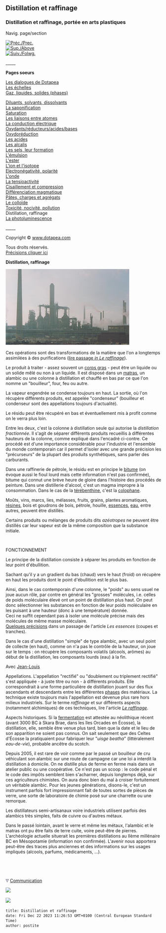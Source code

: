 ## Distillation et raffinage
### Distillation et raffinage, portée en arts plastiques
 Navig. page/section

[![Préc./Prec.](_derived/back_cmp_themenoir010_back.gif)](toxicite.html)  
[![Sup./Above](_derived/up_cmp_themenoir010_up.gif)](conceptsphysicchim.html)  
[![Suiv./Folwg.](_derived/next_cmp_themenoir010_next.gif)](photoluminescence.html)

\_\_\_\_\_

**Pages soeurs**

[Les dialogues de Dotapea](dialoguesdotapea.html)  
[Les échelles](echelles.html)  
[Gaz, liquides, solides (phases)](gazliquidessolides.html)  

[Diluants, solvants, dissolvants](diluantssolvants.html)  
[La saponification](saponification.html)  
[Saturation](saturation.html)  
[Les liaisons entre atomes](liaisons.html)  
[La conduction électrique](conductionelec.html)  
[Oxydants/réducteurs/acides/bases](oxyreducacidesbases.html)  
[Oxydoréduction](oxydoreduction.html)  
[Les acides](acides.html)  
[Les alcalis](alcali.html)  
[Les sels, leur formation](formationdesels.html)  
[L'émulsion](emulsion.html)  
[L'ester](ester.html)  
[L'ion et l'isotope](ion.html)  
[Electronégativité, polarité](electronega.html)  
[L'onde](onde.html)  
[La tensioactivité](tensioactivite.html)  
[Cisaillement et compression](cisaillecompr.html)  
[Différenciation magmatique](differenciatmagma.html)  
[Pâtes, charges et agrégats](pateschargesagreg.html)  
[Le colloïde](colloide.html)  
[Toxicité, nocivité, pollution](toxicite.html)  
Distillation, raffinage  
[La photoluminescence](photoluminescence.html)

\_\_\_\_\_

Copyright © www.dotapea.com

Tous droits réservés.  
[Précisions cliquer ici](droitscopie.html)

**Distillation, raffinage**

![](images/raffinerievw.jpg)

Ces opérations sont des transformations de la matière que l'on a longtemps assimilées à des purifications ([lire passage _in Le raffinage_](raffinage.html#purificationtransformation)).

Le produit à traiter - assez souvent un [corps gras](gras.html#corpsgras) - peut être un liquide ou un solide mêlé ou non à un liquide. Il est disposé dans un [matras](matras.html), un alambic ou une colonne à distillation et chauffé en bas par ce que l'on nomme un "bouilleur", four, feu ou autre.

La vapeur engendrée se condense toujours en haut. La sortie, où l'on récupère différents produits, est appelée "condenseur" (bouilleur et condenseur sont des appellations toujours d'actualité).

Le résidu peut être récupéré en bas et éventuellement mis à profit comme on le verra plus loin.

Entre les deux, c'est la colonne à distillation seule qui autorise la _distillation fractionnée_. Il s'agit de séparer différents produits recueillis à différentes hauteurs de la colonne, comme expliqué dans l'encadré ci-contre. Ce procédé est d'une importance considérable pour l'industrie et l'ensemble du monde contemporain car il permet d'isoler avec une grande précision les "précurseurs" de la plupart des produits synthétiques, sans parler des carburants.

Dans une raffinerie de pétrole, le résidu est en principe le [bitume](noirs.html#lebitume) (on évoque aussi le fioul lourd mais cette information n'est pas confirmée), bitume qui connut une brève heure de gloire dans l'histoire des procédés de peinture. Dans une distillerie d'alcool, c'est un magma impropre à la consommation. Dans le cas de la [térébenthine](terebenthine.html), c'est la [colophane](autresresines.html#colophane).

Moûts, vins, marcs, lies, mélasses, fruits, grains, plantes aromatiques, [résines](resine.html), bois et goudrons de bois, pétrole, houille, [essences](essences.html), [eau](eau.html), entre autres, peuvent être distillés.

Certains produits ou mélanges de produits dits _azéotropes_ ne peuvent être distillés car leur vapeur est de la même composition que la substance initiale.

 

FONCTIONNEMENT

Le principe de la distillation consiste à séparer les produits en fonction de leur point d'ébullition.

Sachant qu'il y a un gradient du bas (chaud) vers le haut (froid) on récupère en haut les produits dont le point d'ébullition est le plus bas.

Ainsi, dans le cas contemporain d'une colonne, le "poids" au sens usuel ne joue aucun rôle, par contre en général les "grosses" molécules, i.e. celles de poids moléculaire élevé ont un point de distillation plus haut. On peut donc sélectionner les substances en fonction de leur poids moléculaire en les puisant à une hauteur (donc à une température) donnée.  
Ceci ne suffit cependant pas à isoler une molécule précise mais des molécules de même masse moléculaire.  
[Quelques précisions](essences.html#coupes) dans un passage de l'article _Les essences_ (coupes et tranches).

Dans le cas d'une distillation "simple" de type alambic, avec un seul point de collecte (en haut), comme on n'a pas le contrôle de la hauteur, on joue sur le temps : on récupère les composants volatils (alcools, arômes) au début de la distillation, les composants lourds (eau) à la fin.

Avec [Jean-Louis](quinoussommes.html#jeanlouis)

Appellations. L'appellation "rectifié" ou "doublement ou triplement rectifié" s'est appliquée - à juste titre ou non - à différents produits. Elle correspondrait à une forme particulière de distillation jouant sur des flux ascendants et descendants entre les différentes [phases](gazliquidessolides.html) des matériaux. La technique existe toujours mais l'appellation est devenue plus rare hors milieux industriels. Sur le terme _raffinage_ et sur différents aspects (notamment alchimiques) de ces techniques, lire l'article _[Le raffinage](raffinage.html)_.

Aspects historiques. Si la [fermentation](fermentation.html) est attestée au néolithique récent (avant 3000 BC à Skara Brae, dans les îles Orcades en Écosse), la distillation, elle, semble être venue plus tard, bien que la date et le lieu de son apparition ne soient pas connus. On sait seulement que des Celtes d'Écosse la pratiquaient pour fabriquer leur "_uisge beatha_" (littéralement _eau-de-vie_), probable ancêtre du scotch.

Depuis 2005, il est rare de voir comme par le passé un bouilleur de cru véhiculant son alambic sur une route de campagne car une loi a interdit la distillation à domicile. On ne distille plus de ferme en ferme mais dans un atelier public ou une coopérative. Ce n'est pas un scoop : le code pénal et le code des impôts semblent bien s'acharner, depuis longtemps déjà, sur ces agriculteurs chimistes. On aura donc bien du mal à croiser fortuitement un véritable alambic. Pour les jeunes générations, disons-le, c'est un instrument parfois fort impressionnant fait de toutes sortes de pièces de verre, une sorte de laboratoire de chimie posé sur une charrette ou une remorque.

Les distillateurs semi-artisanaux voire industriels utilisent parfois des alambics très simples, faits de cuivre ou d'autres métaux.

Dans le passé lointain, avant le verre et même les métaux, l'alambic et le matras ont pu être faits de terre cuite, voire peut-être de pierres. L'archéologie actuelle situerait les premières distillations au IIème millénaire BC en Mésopotamie (information non confirmée). L'avenir nous apportera peut-être des traces plus anciennes et des informations sur les usages impliqués (alcools, parfums, médicaments, ...).



 

 ![](images/transparent122x1.gif)

![](images/flechebas.gif) [Communication](http://www.artrealite.com/annonceurs.htm) 

[![](https://cbonvin.fr/sites/regie.artrealite.com/visuels/campagne1.png)](index-2.html#20131014)

![](https://cbonvin.fr/sites/regie.artrealite.com/visuels/campagne2.png)
```
title: Distillation et raffinage
date: Fri Dec 22 2023 11:26:53 GMT+0100 (Central European Standard Time)
author: postite
```
